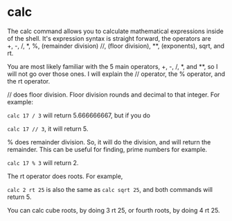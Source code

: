 # calc #

The calc command allows you to calculate mathematical expressions inside of the
shell. It's expression syntax is straight forward, the operators are  
+, -, /, *, %, (remainder division) //, (floor division), **, (exponents),
sqrt, and rt.

You are most likely familiar with the 5 main operators, +, -, /, *, and **, so
I will not go over those ones. I will explain the // operator, the % operator,
and the rt operator.

// does floor division. Floor division rounds and decimal to that integer. For
example:

`calc 17 / 3` will return 5.666666667, but if you do

`calc 17 // 3`, it will return 5.

% does remainder division. So, it will do the division, and will return the
remainder. This can be useful for finding, prime numbers for example.

`calc 17 % 3` will return 2.

The rt operator does roots. For example,

`calc 2 rt 25` is also the same as `calc sqrt 25`, and both commands will
return 5.

You can calc cube roots, by doing 3 rt 25, or fourth roots, by doing 4 rt 25.
